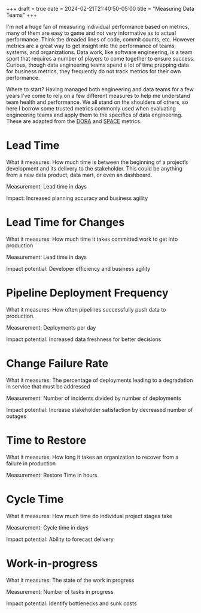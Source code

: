 +++ 
draft = true
date = 2024-02-21T21:40:50-05:00
title = "Measuring Data Teams"
+++

I'm not a huge fan of measuring individual performance based on metrics, many of them are easy to game and not very informative as to actual performance. Think the dreaded lines of code, commit counts, etc. However metrics are a great way to get insight into the performance of teams, systems, and organizations. Data work, like software engineering, is a team sport that requires a number of players to come together to ensure success. Curious, though data engineering teams spend a lot of time prepping data for business metrics, they frequently do not track metrics for their own performance. 

Where to start? Having managed both engineering and data teams for a few years I've come to rely on a few different measures to help me understand team health and performance. We all stand on the shoulders of others, so here I borrow some trusted metrics commonly used when evaluating engineering teams and apply them to the specifics of data engineering. These are adapted from the [DORA](https://dora.dev) and [SPACE](https://queue.acm.org/detail.cfm?id=3454124) metrics. 

# Lead Time

What it measures: How much time is between the beginning of a project’s development and its delivery to the stakeholder. This could be anything from a new data product, data mart, or even an dashboard.

Measurement: Lead time in days

Impact: Increased planning accuracy and business agility

# Lead Time for Changes

What it measures: How much time it takes committed work to get into production

Measurement: Lead time in days

Impact potential: Developer efficiency and business agility

# Pipeline Deployment Frequency

What it measures: How often pipelines successfully push data to production.

Measurement: Deployments per day

Impact potential: Increased data freshness for better decisions

# Change Failure Rate

What it measures: The percentage of deployments leading to a degradation in service that must be addressed

Measurement: Number of incidents divided by number of deployments

Impact potential: Increase stakeholder satisfaction by decreased number of outages

# Time to Restore

What it measures: How long it takes an organization to recover from a failure in production

Measurement: Restore Time in hours

# Cycle Time

What it measures: How much time do individual project stages take

Measurement: Cycle time in days

Impact potential: Ability to forecast delivery

# Work-in-progress 

What it measures: The state of the work in progress

Measurement: Number of tasks in progress

Impact potential: Identify bottlenecks and sunk costs

